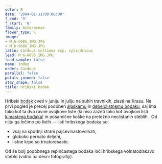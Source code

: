 ```yaml
---
color: R
date: '2004-01-11T00:00:00'
f_end: '9'
f_start: '6'
family: Asteraceae
flower_type: K
image:
- M_6-6685_IMG.JPG
- M_6-6686_IMG.JPG
latin: Carduus collinus ssp. cylindricus
lead: M_6-6685_IMG.JPG
lead_sample: false
name: index
order: Carduus
parallel: false
petals_joined: false
star_shape: false
title: Hribski bodak
---
```

Hribski [bodak](../l_carduus.htm) cveti v juniju in juliju na suhih travnikih, zlasti na Krasu. Na prvi pogled je precej podoben [alpskemu](../CarduusDefloratusDefloratus(AlpskiBodak)/si_CarduusDefloratusDefloratus(AlpskiBodak).asp) in [debelolistnemu bodaku](../CarduusCrassifoliusCrassifolius(DebelolistniBodak)/si_CarduusCrassifoliusCrassifolius(DebelolistniBodak).asp), saj ima tako kot ta dva ravne ovojkove liste (ki niso zažeti tako kot ovojkovi listi [kimastega bodaka](../CarduusNutansNutans(KimastiBodak)/si_CarduusNutans(KimastiBodak).asp)) in posamične koške na pretežno neolistanih steblih.  Od njiju ga ločimo po listih -- listi hribskega bodaka so:

-   vsaj na spodnji strani pajčevinastovolnati,
-   globoko pernato deljeni,
-   listne krpe so trnatoresaste.

Od še bolj podobnega repinčastega bodaka loči hribskega volnatodlakavo steblo (vidno na desni fotografiji).
